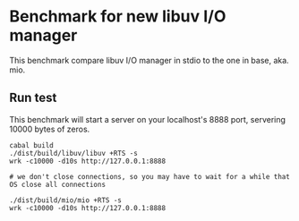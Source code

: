 Benchmark for new libuv I/O manager
===============================

This benchmark compare libuv I/O manager in stdio to the one in base, aka. mio.

Run test
--------

This benchmark will start a server on your localhost's 8888 port, servering 10000 bytes of zeros.

```
cabal build
./dist/build/libuv/libuv +RTS -s
wrk -c10000 -d10s http://127.0.0.1:8888   

# we don't close connections, so you may have to wait for a while that OS close all connections

./dist/build/mio/mio +RTS -s
wrk -c10000 -d10s http://127.0.0.1:8888   
```
